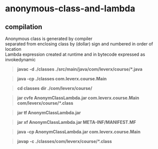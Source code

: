 # anonymous-class-and-lambda
## compilation

Anonymous class is generated by compiler \
separated from enclosing class by (dollar) sign and numbered in order of location \
Lambda expression created at runtime and in bytecode expressed as invokedynamic

>**javac -d ./classes ./src/main/java/com/leverx/course/*.java**

>**java -cp ./classes com.leverx.course.Main**

>**cd classes**
>**dir ./com/leverx/course/**

>**jar cvfe AnonymClassLambda.jar com.leverx.course.Main com/leverx/course/\*.class**

>**jar tf AnonymClassLambda.jar**

>**jar xf AnonymClassLambda.jar META-INF/MANIFEST.MF**

>**java -cp AnonymClassLambda.jar com.leverx.course.Main**

>**javap -c ./classes/com/leverx/course/\*.class**
> 